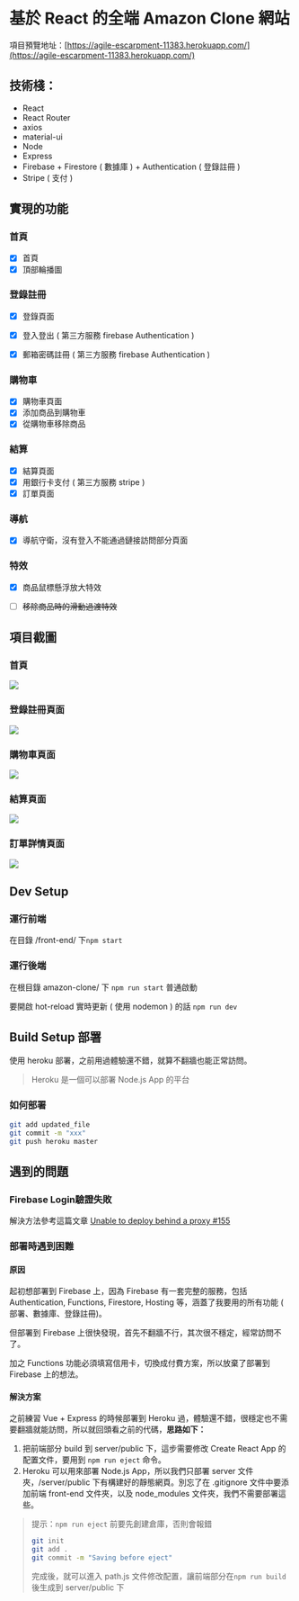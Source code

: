 # 基於 React 的全端 Amazon Clone 網站

項目預覽地址：[https://agile-escarpment-11383.herokuapp.com/](https://agile-escarpment-11383.herokuapp.com/)



## 技術棧：

- React
- React Router
- axios
- material-ui
- Node
- Express
- Firebase + Firestore ( 數據庫 ) + Authentication ( 登錄註冊 )
- Stripe ( 支付 )



## 實現的功能

### 首頁

- [x] 首頁
- [x] 頂部輪播圖

### 登錄註冊

- [x] 登錄頁面

- [x] 登入登出 ( 第三方服務 firebase Authentication )
- [x] 郵箱密碼註冊 ( 第三方服務 firebase Authentication )

### 購物車

- [x] 購物車頁面
- [x] 添加商品到購物車
- [x] 從購物車移除商品

### 結算

- [x] 結算頁面
- [x] 用銀行卡支付 ( 第三方服務 stripe )
- [x] 訂單頁面

### 導航

- [x] 導航守衛，沒有登入不能通過鏈接訪問部分頁面

### 特效

- [x] 商品鼠標懸浮放大特效
- [ ] ~~移除商品時的滑動過渡特效~~



## 項目截圖

### 首頁

![](https://cdn.jsdelivr.net/gh/ptrln216/HexoStaticFile@0b18f64f830061d70cddc7f0e228a60d5fd86b14/2020/11/27/b5148eb1875639f76b26cad696d5a1ec.png)

### 登錄註冊頁面

![](https://cdn.jsdelivr.net/gh/ptrln216/HexoStaticFile@482f628ec51ed1d0e6b066e6c6e49d33f25abe47/2020/11/27/fa2dfd50c6112353898723f73eb929fb.png)

### 購物車頁面

![](https://cdn.jsdelivr.net/gh/ptrln216/HexoStaticFile@ea2019691a274eff4b7a2a602840469698a5ff42/2020/11/27/391e08cdef00f8141e34e29860e8abb6.png)

### 結算頁面

![](https://cdn.jsdelivr.net/gh/ptrln216/HexoStaticFile@73ac50d4fea5a5360f974a91b97116b4b62deb90/2020/11/27/13ee0636a32209a5c67a2f7098e991a7.png)

### 訂單詳情頁面

![](https://cdn.jsdelivr.net/gh/ptrln216/HexoStaticFile@32cc139feb42db848b65db18e2c094be6d782ff6/2020/11/27/7d5178409b13ddbfd10b0f23e37ba911.png)



## Dev Setup

### 運行前端

在目錄 /front-end/ 下`npm start`

### 運行後端

在根目錄 amazon-clone/ 下 `npm run start` 普通啟動

要開啟 hot-reload 實時更新 ( 使用 nodemon ) 的話 `npm run dev`



## Build Setup 部署

使用 heroku 部署，之前用過體驗還不錯，就算不翻牆也能正常訪問。

> Heroku 是一個可以部署 Node.js App 的平台

### 如何部署

```bash
git add updated_file
git commit -m "xxx"
git push heroku master
```



## 遇到的問題

### Firebase Login驗證失敗

解決方法參考這篇文章 [Unable to deploy behind a proxy #155](https://github.com/firebase/firebase-tools/issues/155)

### 部署時遇到困難

#### 原因

起初想部署到 Firebase 上，因為 Firebase 有一套完整的服務，包括 Authentication, Functions, Firestore, Hosting 等，涵蓋了我要用的所有功能 ( 部署、數據庫、登錄註冊)。

但部署到 Firebase 上很快發現，首先不翻牆不行，其次很不穩定，經常訪問不了。

加之 Functions 功能必須填寫信用卡，切換成付費方案，所以放棄了部署到 Firebase 上的想法。

#### 解決方案

之前練習 Vue + Express 的時候部署到 Heroku 過，體驗還不錯，很穩定也不需要翻牆就能訪問，所以就回頭看之前的代碼，**思路如下：**

1. 把前端部分 build 到 server/public 下，這步需要修改 Create React App 的配置文件，要用到 `npm run eject` 命令。
2. Heroku 可以用來部署 Node.js App，所以我們只部署 server 文件夾，/server/public 下有構建好的靜態網頁。別忘了在 .gitignore 文件中要添加前端 front-end 文件夾，以及 node_modules 文件夾，我們不需要部署這些。

> 提示：`npm run eject` 前要先創建倉庫，否則會報錯
>
> ``` bash
> git init
> git add .
> git commit -m "Saving before eject"
> ```
>
> 完成後，就可以進入 path.js 文件修改配置，讓前端部分在`npm run build`後生成到 server/public 下

